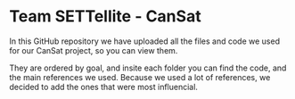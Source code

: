 # Team SETTellite - CanSat
In this GitHub repository we have uploaded all the files and code we used for our CanSat project, so you can view them. 

They are ordered by goal, and insite each folder you can find the code, and the main references we used. 
Because we used a lot of references, we decided to add the ones that were most influencial.
